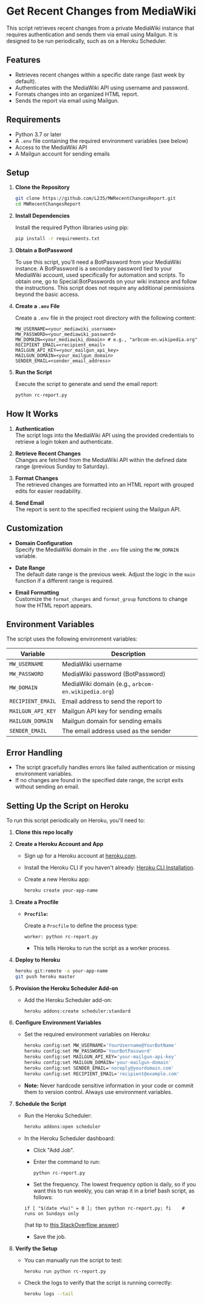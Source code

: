 # Get Recent Changes from MediaWiki

This script retrieves recent changes from a private MediaWiki instance that requires authentication and sends them via email using Mailgun. It is designed to be run periodically, such as on a Heroku Scheduler.

## Features

- Retrieves recent changes within a specific date range (last week by default).
- Authenticates with the MediaWiki API using username and password.
- Formats changes into an organized HTML report.
- Sends the report via email using Mailgun.

## Requirements

- Python 3.7 or later
- A `.env` file containing the required environment variables (see below)
- Access to the MediaWiki API
- A Mailgun account for sending emails

## Setup

1. **Clone the Repository**

   ```bash
   git clone https://github.com/L235/MWRecentChangesReport.git
   cd MWRecentChangesReport
   ```

2. **Install Dependencies**

   Install the required Python libraries using pip:

   ```bash
   pip install -r requirements.txt
   ```

3. **Obtain a BotPassword**

   To use this script, you'll need a BotPassword from your MediaWiki instance. A BotPassword is a secondary password tied to your MediaWiki account, used specifically for automation and scripts. To obtain one, go to Special:BotPasswords on your wiki instance and follow the instructions. This script does not require any additional permissions beyond the basic access.
   
5. **Create a `.env` File**

   Create a `.env` file in the project root directory with the following content:

   ```plaintext
   MW_USERNAME=<your_mediawiki_username>
   MW_PASSWORD=<your_mediawiki_password>
   MW_DOMAIN=<your_mediawiki_domain> # e.g., "arbcom-en.wikipedia.org"
   RECIPIENT_EMAIL=<recipient_email>
   MAILGUN_API_KEY=<your_mailgun_api_key>
   MAILGUN_DOMAIN=<your_mailgun_domain>
   SENDER_EMAIL=<sender_email_address>
   ```

6. **Run the Script**

   Execute the script to generate and send the email report:

   ```bash
   python rc-report.py
   ```

## How It Works

1. **Authentication**  
   The script logs into the MediaWiki API using the provided credentials to retrieve a login token and authenticate.

2. **Retrieve Recent Changes**  
   Changes are fetched from the MediaWiki API within the defined date range (previous Sunday to Saturday).

3. **Format Changes**  
   The retrieved changes are formatted into an HTML report with grouped edits for easier readability.

4. **Send Email**  
   The report is sent to the specified recipient using the Mailgun API.

## Customization

- **Domain Configuration**  
  Specify the MediaWiki domain in the `.env` file using the `MW_DOMAIN` variable.

- **Date Range**  
  The default date range is the previous week. Adjust the logic in the `main` function if a different range is required.

- **Email Formatting**  
  Customize the `format_changes` and `format_group` functions to change how the HTML report appears.

## Environment Variables

The script uses the following environment variables:

| Variable         | Description                                                  |
|------------------|--------------------------------------------------------------|
| `MW_USERNAME`    | MediaWiki username                                           |
| `MW_PASSWORD`    | MediaWiki password  (BotPassword)                            |
| `MW_DOMAIN`      | MediaWiki domain (e.g., `arbcom-en.wikipedia.org`)           |
| `RECIPIENT_EMAIL`| Email address to send the report to                          |
| `MAILGUN_API_KEY`| Mailgun API key for sending emails                           |
| `MAILGUN_DOMAIN` | Mailgun domain for sending emails                            |
| `SENDER_EMAIL`   | The email address used as the sender                         |

## Error Handling

- The script gracefully handles errors like failed authentication or missing environment variables.
- If no changes are found in the specified date range, the script exits without sending an email.


## Setting Up the Script on Heroku

To run this script periodically on Heroku, you'll need to:

1. **Clone this repo locally**

2. **Create a Heroku Account and App**

   - Sign up for a Heroku account at [heroku.com](https://www.heroku.com/).
   - Install the Heroku CLI if you haven't already: [Heroku CLI Installation](https://devcenter.heroku.com/articles/heroku-cli#download-and-install).
   - Create a new Heroku app:

     ```bash
     heroku create your-app-name
     ```

3. **Create a Procfile**

   - **`Procfile`:**

     Create a `Procfile` to define the process type:

     ```
     worker: python rc-report.py
     ```

     - This tells Heroku to run the script as a worker process.

4. **Deploy to Heroku**

   ```bash
   heroku git:remote -a your-app-name
   git push heroku master
   ```

5. **Provision the Heroku Scheduler Add-on**

   - Add the Heroku Scheduler add-on:

     ```bash
     heroku addons:create scheduler:standard
     ```

6. **Configure Environment Variables**

   - Set the required environment variables on Heroku:

     ```bash
     heroku config:set MW_USERNAME='YourUsername@YourBotName'
     heroku config:set MW_PASSWORD='YourBotPassword'
     heroku config:set MAILGUN_API_KEY='your-mailgun-api-key'
     heroku config:set MAILGUN_DOMAIN='your-mailgun-domain'
     heroku config:set SENDER_EMAIL='noreply@yourdomain.com'
     heroku config:set RECIPIENT_EMAIL='recipient@example.com'
     ```

   - **Note:** Never hardcode sensitive information in your code or commit them to version control. Always use environment variables.

7. **Schedule the Script**

   - Run the Heroku Scheduler:

     ```bash
     heroku addons:open scheduler
     ```

   - In the Heroku Scheduler dashboard:
     - Click "Add Job".
     - Enter the command to run:

       ```
       python rc-report.py
       ```

     - Set the frequency. The lowest frequency option is daily, so if you want this to run weekly, you can wrap it in a brief bash script, as follows:
  
      ```
      if [ "$(date +%u)" = 0 ]; then python rc-report.py; fi    # runs on Sundays only
      ```
      (hat tip to [this StackOverflow answer](https://stackoverflow.com/a/33489591))
     - Save the job.

8. **Verify the Setup**

   - You can manually run the script to test:

     ```bash
     heroku run python rc-report.py
     ```

   - Check the logs to verify that the script is running correctly:

     ```bash
     heroku logs --tail
     ```
